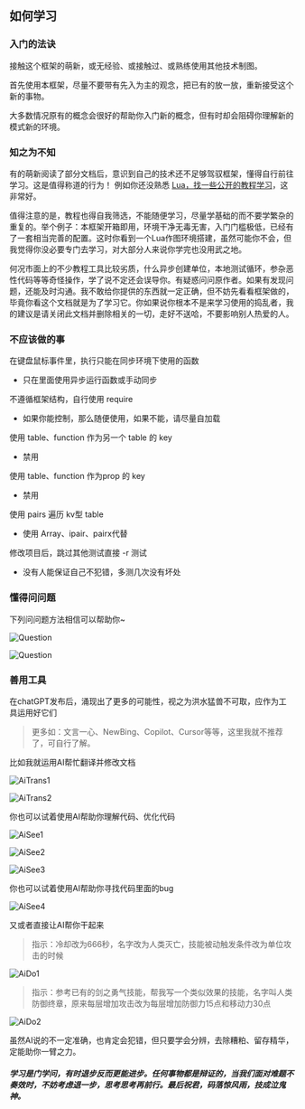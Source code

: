 ## 如何学习

### 入门的法诀

接触这个框架的萌新，或无经验、或接触过、或熟练使用其他技术制图。

首先使用本框架，尽量不要带有先入为主的观念，把已有的放一放，重新接受这个新的事物。

大多数情况原有的概念会很好的帮助你入门新的概念，但有时却会阻碍你理解新的模式新的环境。

### 知之为不知

有的萌新阅读了部分文档后，意识到自己的技术还不足够驾驭框架，懂得自行前往学习。这是值得称道的行为！ 例如你还没熟悉 [Lua，找一些公开的教程学习](https://www.runoob.com/lua/lua-tutorial.html)，这非常好。

值得注意的是，教程也得自我筛选，不能随便学习，尽量学基础的而不要学繁杂的重复的。举个例子：本框架开箱即用，环境干净无毒无害，入门门槛极低，已经有了一套相当完善的配置。这时你看到一个Lua作图环境搭建，虽然可能你不会，但我觉得你没必要专门去学习，对大部分人来说你学完也没用武之地。

何况市面上的不少教程工具比较劣质，什么异步创建单位，本地测试循环，参杂恶性代码等等奇怪操作，学了说不定还会误导你。有疑惑问问原作者。如果有发现问题，还能及时沟通。我不敢给你提供的东西就一定正确，但不妨先看看框架做的，毕竟你看这个文档就是为了学习它。你如果说你根本不是来学习使用的捣乱者，我的建议是请关闭此文档并删除相关的一切，走好不送哈，不要影响别人热爱的人。

### 不应该做的事

在键盘鼠标事件里，执行只能在同步环境下使用的函数

* 只在里面使用异步运行函数或手动同步

不遵循框架结构，自行使用 require

* 如果你能控制，那么随便使用，如果不能，请尽量自加载

使用 table、function 作为另一个 table 的 key

* 禁用

使用 table、function 作为prop 的 key

* 禁用

使用 pairs 遍历 kv型 table

* 使用 Array、ipair、pairx代替

修改项目后，跳过其他测试直接 -r 测试

* 没有人能保证自己不犯错，多测几次没有坏处

### 懂得问问题

下列问问题方法相信可以帮助你~

![Question](https://gitlab.com/h-document/lik/-/raw/main/assets/question1.png)

![Question](https://gitlab.com/h-document/lik/-/raw/main/assets/question2.png)

### 善用工具

在chatGPT发布后，涌现出了更多的可能性，视之为洪水猛兽不可取，应作为工具运用好它们

> 更多如：文言一心、NewBing、Copilot、Cursor等等，这里我就不推荐了，可自行了解。

比如我就运用AI帮忙翻译并修改文档

![AiTrans1](https://gitlab.com/h-document/lik/-/raw/main/assets/aiTrans1.png)

![AiTrans2](https://gitlab.com/h-document/lik/-/raw/main/assets/aiTrans2.png)

你也可以试着使用AI帮助你理解代码、优化代码

![AiSee1](https://gitlab.com/h-document/lik/-/raw/main/assets/aiSee1.png)

![AiSee2](https://gitlab.com/h-document/lik/-/raw/main/assets/aiSee2.png)

![AiSee3](https://gitlab.com/h-document/lik/-/raw/main/assets/aiSee3.png)

你也可以试着使用AI帮助你寻找代码里面的bug

![AiSee4](https://gitlab.com/h-document/lik/-/raw/main/assets/aiSee4.png)

又或者直接让AI帮你干起来

> 指示：冷却改为666秒，名字改为人类灭亡，技能被动触发条件改为单位攻击的时候

![AiDo1](https://gitlab.com/h-document/lik/-/raw/main/assets/aiDo1.png)

> 指示：参考已有的剑之勇气技能，帮我写一个类似效果的技能，名字叫人类防御终章，原来每层增加攻击改为每层增加防御力15点和移动力30点

![AiDo2](https://gitlab.com/h-document/lik/-/raw/main/assets/aiDo2.png)

虽然AI说的不一定准确，也肯定会犯错，但只要学会分辨，去除糟粕、留存精华，定能助你一臂之力。

##### 学习是门学问，有时退步反而更能进步。任何事物都是辩证的，当我们面对难题不奏效时，不妨考虑退一步，思考思考再前行。最后祝君，码落惊风雨，技成泣鬼神。

